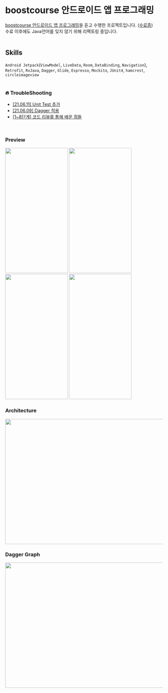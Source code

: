# boostcourse 안드로이드 앱 프로그래밍
[boostcourse 안드로이드 앱 프로그래밍](https://www.boostcourse.org/mo316)을 듣고 수행한 프로젝트입니다. ([수료증](https://github.com/YunByungKwan/movieapp/wiki/Certificaton-of-boostcourse))<br>
수료 이후에도 Java언어를 잊지 않기 위해 리팩토링 중입니다.<br>
<br>

## Skills
`Android Jetpack`(`ViewModel`, `LiveData`, `Room`, `DataBinding`, `Navigation`), `Retrofit`, `RxJava`, `Dagger`, `Glide`, `Espresso`, `Mockito`, `JUnit4`, `hamcrest`, `circleimageview`<br>
<br>
  
### :fire: TroubleShooting
- [[21.06.11] Unit Test 추가](https://github.com/YunByungKwan/movieapp/wiki/%5B21.06.11%5D-Unit-Test-%EC%B6%94%EA%B0%80)
- [[21.06.09] Dagger 적용](https://github.com/YunByungKwan/movieapp/wiki/%5B21.06.09%5D-Dagger-%EC%A0%81%EC%9A%A9)
- [[1~8단계] 코드 리뷰를 통해 배운 점들](https://github.com/YunByungKwan/movieapp/wiki/%5B1~8%EB%8B%A8%EA%B3%84%5D-%EC%BD%94%EB%93%9C-%EB%A6%AC%EB%B7%B0%EB%A5%BC-%ED%86%B5%ED%95%B4-%EB%B0%B0%EC%9A%B4-%EC%A0%90%EB%93%A4)
<br>

### Preview
<img src="https://user-images.githubusercontent.com/51109517/114910019-58db2680-9e58-11eb-89d4-2d0bb74286fd.gif" width=200 height=400/> <img src="https://user-images.githubusercontent.com/51109517/114910046-62fd2500-9e58-11eb-98ac-8948f5db6e2c.gif" width=200 height=400/>
 <img src="https://user-images.githubusercontent.com/51109517/114910106-77412200-9e58-11eb-86b3-f78ec8b03ea8.gif" width=200 height=400/> <img src="https://user-images.githubusercontent.com/51109517/114910698-2aaa1680-9e59-11eb-9f7d-7e0237ff6a50.gif" width=200 height=400/>
  
### Architecture
<img src="https://user-images.githubusercontent.com/51109517/121562864-d71d0900-ca54-11eb-9359-5bc34a63659c.png" width=700 height=400/>

### Dagger Graph
<img src="https://user-images.githubusercontent.com/51109517/121562859-d5ebdc00-ca54-11eb-8345-ac52c640e80a.png" width=700 height=400/>
